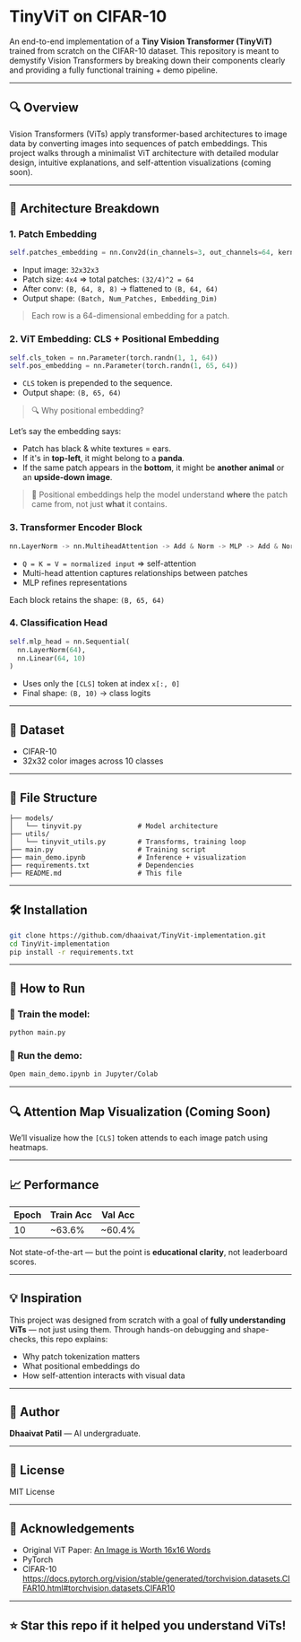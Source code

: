 # TinyViT on CIFAR-10

An end-to-end implementation of a **Tiny Vision Transformer (TinyViT)** trained from scratch on the CIFAR-10 dataset. This repository is meant to demystify Vision Transformers by breaking down their components clearly and providing a fully functional training + demo pipeline.

---

## 🔍 Overview

Vision Transformers (ViTs) apply transformer-based architectures to image data by converting images into sequences of patch embeddings. This project walks through a minimalist ViT architecture with detailed modular design, intuitive explanations, and self-attention visualizations (coming soon).

---

## 🧠 Architecture Breakdown

### 1. **Patch Embedding**

```python
self.patches_embedding = nn.Conv2d(in_channels=3, out_channels=64, kernel_size=4, stride=4)
```

- Input image: `32x32x3`
- Patch size: `4x4` => total patches: `(32/4)^2 = 64`
- After conv: `(B, 64, 8, 8)` -> flattened to `(B, 64, 64)`
- Output shape: `(Batch, Num_Patches, Embedding_Dim)`

> Each row is a 64-dimensional embedding for a patch.

### 2. **ViT Embedding: CLS + Positional Embedding**

```python
self.cls_token = nn.Parameter(torch.randn(1, 1, 64))
self.pos_embedding = nn.Parameter(torch.randn(1, 65, 64))
```

- `CLS` token is prepended to the sequence.
- Output shape: `(B, 65, 64)`

> 🔍 Why positional embedding?

Let’s say the embedding says:

- Patch has black & white textures = ears.
- If it's in **top-left**, it might belong to a **panda**.
- If the same patch appears in the **bottom**, it might be **another animal** or an **upside-down image**.

> 🚀 Positional embeddings help the model understand **where** the patch came from, not just **what** it contains.

### 3. **Transformer Encoder Block**

```python
nn.LayerNorm -> nn.MultiheadAttention -> Add & Norm -> MLP -> Add & Norm
```

- `Q = K = V = normalized input` => self-attention
- Multi-head attention captures relationships between patches
- MLP refines representations

Each block retains the shape: `(B, 65, 64)`

### 4. **Classification Head**

```python
self.mlp_head = nn.Sequential(
  nn.LayerNorm(64),
  nn.Linear(64, 10)
)
```

- Uses only the `[CLS]` token at index `x[:, 0]`
- Final shape: `(B, 10)` → class logits

---

## 🧪 Dataset

- CIFAR-10
- 32x32 color images across 10 classes

---

## 🧰 File Structure

```
├── models/
│   └── tinyvit.py              # Model architecture
├── utils/
│   └── tinyvit_utils.py        # Transforms, training loop
├── main.py                     # Training script
├── main_demo.ipynb             # Inference + visualization
├── requirements.txt            # Dependencies
├── README.md                   # This file
```

---

## 🛠️ Installation

```bash
git clone https://github.com/dhaaivat/TinyVit-implementation.git
cd TinyVit-implementation
pip install -r requirements.txt
```

---

## 🚀 How to Run

### 🔧 Train the model:

```bash
python main.py
```

### 🎯 Run the demo:

```bash
Open main_demo.ipynb in Jupyter/Colab
```

---

## 🔍 Attention Map Visualization (Coming Soon)

We’ll visualize how the `[CLS]` token attends to each image patch using heatmaps.

---

## 📈 Performance

| Epoch | Train Acc | Val Acc |
| ----- | --------- | ------- |
| 10    | \~63.6%   | \~60.4% |

Not state-of-the-art — but the point is **educational clarity**, not leaderboard scores.

---

## 💡 Inspiration

This project was designed from scratch with a goal of **fully understanding ViTs** — not just using them. Through hands-on debugging and shape-checks, this repo explains:

- Why patch tokenization matters
- What positional embeddings do
- How self-attention interacts with visual data

---

## 🧠 Author

**Dhaaivat Patil** — AI undergraduate.

---

## 📜 License

MIT License

---

## 🙏 Acknowledgements

- Original ViT Paper: [An Image is Worth 16x16 Words](https://arxiv.org/abs/2010.11929)
- PyTorch 
- CIFAR-10 https://docs.pytorch.org/vision/stable/generated/torchvision.datasets.CIFAR10.html#torchvision.datasets.CIFAR10

---

## ⭐️ Star this repo if it helped you understand ViTs!

